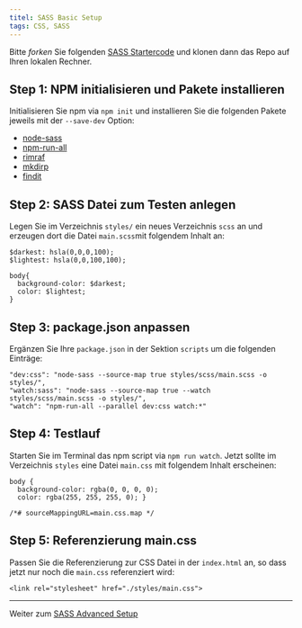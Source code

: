 ```yaml
---
titel: SASS Basic Setup
tags: CSS, SASS
---
```


Bitte *forken* Sie folgenden [SASS Startercode](https://github.com/cnoss/sass-startercode) und klonen dann das Repo auf Ihren lokalen Rechner. 

## Step 1: NPM initialisieren und Pakete installieren
Initialisieren Sie npm via `npm init` und installieren Sie die folgenden Pakete jeweils mit der `--save-dev` Option:
- [node-sass](https://www.npmjs.com/package/node-sass)
- [npm-run-all](https://www.npmjs.com/package/npm-run-all)
- [rimraf](https://www.npmjs.com/package/rimraf)
- [mkdirp](https://www.npmjs.com/package/mkdirp)
- [findit](https://www.npmjs.com/package/findit)

## Step 2: SASS Datei zum Testen anlegen
Legen Sie im Verzeichnis `styles/` ein neues Verzeichnis `scss` an und erzeugen dort die Datei `main.scss`mit folgendem Inhalt an:

```
$darkest: hsla(0,0,0,100);
$lightest: hsla(0,0,100,100);

body{
  background-color: $darkest;
  color: $lightest;
}
```

## Step 3: package.json anpassen
Ergänzen Sie Ihre `package.json` in der Sektion `scripts` um die folgenden Einträge:

```
"dev:css": "node-sass --source-map true styles/scss/main.scss -o styles/",
"watch:sass": "node-sass --source-map true --watch styles/scss/main.scss -o styles/",
"watch": "npm-run-all --parallel dev:css watch:*"
```

## Step 4: Testlauf
Starten Sie im Terminal das npm script via `npm run watch`. Jetzt sollte im Verzeichnis `styles` eine Datei `main.css` mit folgendem Inhalt erscheinen:

```
body {
  background-color: rgba(0, 0, 0, 0);
  color: rgba(255, 255, 255, 0); }

/*# sourceMappingURL=main.css.map */
```

## Step 5: Referenzierung main.css
Passen Sie die Referenzierung zur CSS Datei in der `index.html` an, so dass jetzt nur noch die `main.css` referenziert wird:

```
<link rel="stylesheet" href="./styles/main.css">
```

---

Weiter zum [SASS Advanced Setup](../sass-02-advanced-setup/) 